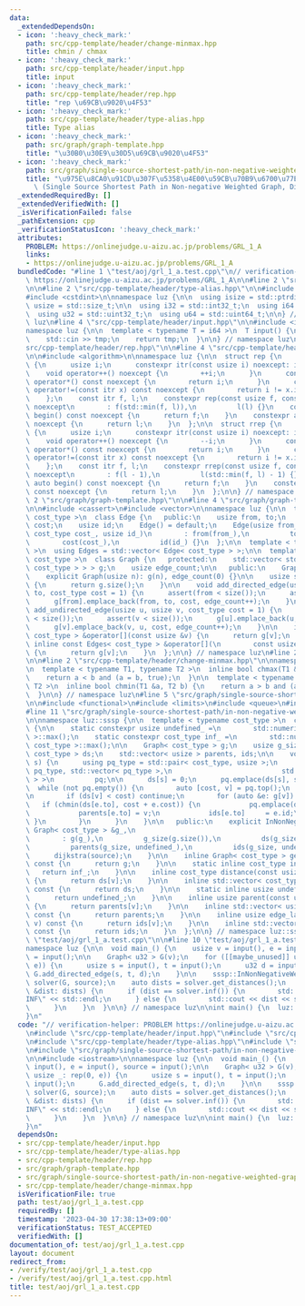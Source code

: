 ```yaml
---
data:
  _extendedDependsOn:
  - icon: ':heavy_check_mark:'
    path: src/cpp-template/header/change-minmax.hpp
    title: chmin / chmax
  - icon: ':heavy_check_mark:'
    path: src/cpp-template/header/input.hpp
    title: input
  - icon: ':heavy_check_mark:'
    path: src/cpp-template/header/rep.hpp
    title: "rep \u69CB\u9020\u4F53"
  - icon: ':heavy_check_mark:'
    path: src/cpp-template/header/type-alias.hpp
    title: Type alias
  - icon: ':heavy_check_mark:'
    path: src/graph/graph-template.hpp
    title: "\u30B0\u30E9\u30D5\u69CB\u9020\u4F53"
  - icon: ':heavy_check_mark:'
    path: src/graph/single-source-shortest-path/in-non-negative-weighted-graph.hpp
    title: "\u975E\u8CA0\u91CD\u307F\u5358\u4E00\u59CB\u70B9\u6700\u77ED\u7D4C\u8DEF\
      \ (Single Source Shortest Path in Non-negative Weighted Graph, Dijkstra's Algorithm)"
  _extendedRequiredBy: []
  _extendedVerifiedWith: []
  _isVerificationFailed: false
  _pathExtension: cpp
  _verificationStatusIcon: ':heavy_check_mark:'
  attributes:
    PROBLEM: https://onlinejudge.u-aizu.ac.jp/problems/GRL_1_A
    links:
    - https://onlinejudge.u-aizu.ac.jp/problems/GRL_1_A
  bundledCode: "#line 1 \"test/aoj/grl_1_a.test.cpp\"\n// verification-helper: PROBLEM\
    \ https://onlinejudge.u-aizu.ac.jp/problems/GRL_1_A\n\n#line 2 \"src/cpp-template/header/input.hpp\"\
    \n\n#line 2 \"src/cpp-template/header/type-alias.hpp\"\n\n#include <cstddef>\n\
    #include <cstdint>\n\nnamespace luz {\n\n  using isize = std::ptrdiff_t;\n  using\
    \ usize = std::size_t;\n\n  using i32 = std::int32_t;\n  using i64 = std::int64_t;\n\
    \  using u32 = std::uint32_t;\n  using u64 = std::uint64_t;\n\n} // namespace\
    \ luz\n#line 4 \"src/cpp-template/header/input.hpp\"\n\n#include <iostream>\n\n\
    namespace luz {\n\n  template < typename T = i64 >\n  T input() {\n    T tmp;\n\
    \    std::cin >> tmp;\n    return tmp;\n  }\n\n} // namespace luz\n#line 2 \"\
    src/cpp-template/header/rep.hpp\"\n\n#line 4 \"src/cpp-template/header/rep.hpp\"\
    \n\n#include <algorithm>\n\nnamespace luz {\n\n  struct rep {\n    struct itr\
    \ {\n      usize i;\n      constexpr itr(const usize i) noexcept: i(i) {}\n  \
    \    void operator++() noexcept {\n        ++i;\n      }\n      constexpr usize\
    \ operator*() const noexcept {\n        return i;\n      }\n      constexpr bool\
    \ operator!=(const itr x) const noexcept {\n        return i != x.i;\n      }\n\
    \    };\n    const itr f, l;\n    constexpr rep(const usize f, const usize l)\
    \ noexcept\n        : f(std::min(f, l)),\n          l(l) {}\n    constexpr auto\
    \ begin() const noexcept {\n      return f;\n    }\n    constexpr auto end() const\
    \ noexcept {\n      return l;\n    }\n  };\n\n  struct rrep {\n    struct itr\
    \ {\n      usize i;\n      constexpr itr(const usize i) noexcept: i(i) {}\n  \
    \    void operator++() noexcept {\n        --i;\n      }\n      constexpr usize\
    \ operator*() const noexcept {\n        return i;\n      }\n      constexpr bool\
    \ operator!=(const itr x) const noexcept {\n        return i != x.i;\n      }\n\
    \    };\n    const itr f, l;\n    constexpr rrep(const usize f, const usize l)\
    \ noexcept\n        : f(l - 1),\n          l(std::min(f, l) - 1) {}\n    constexpr\
    \ auto begin() const noexcept {\n      return f;\n    }\n    constexpr auto end()\
    \ const noexcept {\n      return l;\n    }\n  };\n\n} // namespace luz\n#line\
    \ 2 \"src/graph/graph-template.hpp\"\n\n#line 4 \"src/graph/graph-template.hpp\"\
    \n\n#include <cassert>\n#include <vector>\n\nnamespace luz {\n\n  template < typename\
    \ cost_type >\n  class Edge {\n   public:\n    usize from, to;\n    cost_type\
    \ cost;\n    usize id;\n    Edge() = default;\n    Edge(usize from_, usize to_,\
    \ cost_type cost_, usize id_)\n        : from(from_),\n          to(to_),\n  \
    \        cost(cost_),\n          id(id_) {}\n  };\n\n  template < typename cost_type\
    \ >\n  using Edges = std::vector< Edge< cost_type > >;\n\n  template < typename\
    \ cost_type >\n  class Graph {\n   protected:\n    std::vector< std::vector< Edge<\
    \ cost_type > > > g;\n    usize edge_count;\n\n   public:\n    Graph() = default;\n\
    \    explicit Graph(usize n): g(n), edge_count(0) {}\n\n    usize size() const\
    \ {\n      return g.size();\n    }\n\n    void add_directed_edge(usize from, usize\
    \ to, cost_type cost = 1) {\n      assert(from < size());\n      assert(to < size());\n\
    \      g[from].emplace_back(from, to, cost, edge_count++);\n    }\n\n    void\
    \ add_undirected_edge(usize u, usize v, cost_type cost = 1) {\n      assert(u\
    \ < size());\n      assert(v < size());\n      g[u].emplace_back(u, v, cost, edge_count);\n\
    \      g[v].emplace_back(v, u, cost, edge_count++);\n    }\n\n    inline Edges<\
    \ cost_type > &operator[](const usize &v) {\n      return g[v];\n    }\n\n   \
    \ inline const Edges< cost_type > &operator[](\n        const usize &v) const\
    \ {\n      return g[v];\n    }\n  };\n\n} // namespace luz\n#line 2 \"src/graph/single-source-shortest-path/in-non-negative-weighted-graph.hpp\"\
    \n\n#line 2 \"src/cpp-template/header/change-minmax.hpp\"\n\nnamespace luz {\n\
    \n  template < typename T1, typename T2 >\n  inline bool chmax(T1 &a, T2 b) {\n\
    \    return a < b and (a = b, true);\n  }\n\n  template < typename T1, typename\
    \ T2 >\n  inline bool chmin(T1 &a, T2 b) {\n    return a > b and (a = b, true);\n\
    \  }\n\n} // namespace luz\n#line 5 \"src/graph/single-source-shortest-path/in-non-negative-weighted-graph.hpp\"\
    \n\n#include <functional>\n#include <limits>\n#include <queue>\n#include <utility>\n\
    #line 11 \"src/graph/single-source-shortest-path/in-non-negative-weighted-graph.hpp\"\
    \n\nnamespace luz::sssp {\n\n  template < typename cost_type >\n  class InNonNegativeWeightedGraph\
    \ {\n\n    static constexpr usize undefined_ =\n        std::numeric_limits< usize\
    \ >::max();\n    static constexpr cost_type inf_ =\n        std::numeric_limits<\
    \ cost_type >::max();\n\n    Graph< cost_type > g;\n    usize g_size;\n    std::vector<\
    \ cost_type > ds;\n    std::vector< usize > parents, ids;\n\n    void dijkstra(usize\
    \ s) {\n      using pq_type = std::pair< cost_type, usize >;\n      std::priority_queue<\
    \ pq_type, std::vector< pq_type >,\n                           std::greater< pq_type\
    \ > >\n          pq;\n\n      ds[s] = 0;\n      pq.emplace(ds[s], s);\n\n    \
    \  while (not pq.empty()) {\n        auto [cost, v] = pq.top();\n        pq.pop();\n\
    \n        if (ds[v] < cost) continue;\n        for (auto &e: g[v]) {\n       \
    \   if (chmin(ds[e.to], cost + e.cost)) {\n            pq.emplace(ds[e.to], e.to);\n\
    \            parents[e.to] = v;\n            ids[e.to]     = e.id;\n         \
    \ }\n        }\n      }\n    }\n\n   public:\n    explicit InNonNegativeWeightedGraph(const\
    \ Graph< cost_type > &g_,\n                                        usize source)\n\
    \        : g(g_),\n          g_size(g.size()),\n          ds(g_size, inf_),\n\
    \          parents(g_size, undefined_),\n          ids(g_size, undefined_) {\n\
    \      dijkstra(source);\n    }\n\n    inline Graph< cost_type > get_original_graph()\
    \ const {\n      return g;\n    }\n\n    static inline cost_type inf() {\n   \
    \   return inf_;\n    }\n\n    inline cost_type distance(const usize v) const\
    \ {\n      return ds[v];\n    }\n\n    inline std::vector< cost_type > get_distances()\
    \ const {\n      return ds;\n    }\n\n    static inline usize undefined() {\n\
    \      return undefined_;\n    }\n\n    inline usize parent(const usize v) const\
    \ {\n      return parents[v];\n    }\n\n    inline std::vector< usize > get_parents()\
    \ const {\n      return parents;\n    }\n\n    inline usize edge_label(const usize\
    \ v) const {\n      return ids[v];\n    }\n\n    inline std::vector< usize > get_edge_labels()\
    \ const {\n      return ids;\n    }\n  };\n\n} // namespace luz::sssp\n#line 8\
    \ \"test/aoj/grl_1_a.test.cpp\"\n\n#line 10 \"test/aoj/grl_1_a.test.cpp\"\n\n\
    namespace luz {\n\n  void main_() {\n    usize v = input(), e = input(), source\
    \ = input();\n\n    Graph< u32 > G(v);\n    for ([[maybe_unused]] usize _: rep(0,\
    \ e)) {\n      usize s = input(), t = input();\n      u32 d = input();\n     \
    \ G.add_directed_edge(s, t, d);\n    }\n\n    sssp::InNonNegativeWeightedGraph\
    \ solver(G, source);\n    auto dists = solver.get_distances();\n    for (auto\
    \ &dist: dists) {\n      if (dist == solver.inf()) {\n        std::cout << \"\
    INF\" << std::endl;\n      } else {\n        std::cout << dist << std::endl;\n\
    \      }\n    }\n  }\n\n} // namespace luz\n\nint main() {\n  luz::main_();\n\
    }\n"
  code: "// verification-helper: PROBLEM https://onlinejudge.u-aizu.ac.jp/problems/GRL_1_A\n\
    \n#include \"src/cpp-template/header/input.hpp\"\n#include \"src/cpp-template/header/rep.hpp\"\
    \n#include \"src/cpp-template/header/type-alias.hpp\"\n#include \"src/graph/graph-template.hpp\"\
    \n#include \"src/graph/single-source-shortest-path/in-non-negative-weighted-graph.hpp\"\
    \n\n#include <iostream>\n\nnamespace luz {\n\n  void main_() {\n    usize v =\
    \ input(), e = input(), source = input();\n\n    Graph< u32 > G(v);\n    for ([[maybe_unused]]\
    \ usize _: rep(0, e)) {\n      usize s = input(), t = input();\n      u32 d =\
    \ input();\n      G.add_directed_edge(s, t, d);\n    }\n\n    sssp::InNonNegativeWeightedGraph\
    \ solver(G, source);\n    auto dists = solver.get_distances();\n    for (auto\
    \ &dist: dists) {\n      if (dist == solver.inf()) {\n        std::cout << \"\
    INF\" << std::endl;\n      } else {\n        std::cout << dist << std::endl;\n\
    \      }\n    }\n  }\n\n} // namespace luz\n\nint main() {\n  luz::main_();\n\
    }\n"
  dependsOn:
  - src/cpp-template/header/input.hpp
  - src/cpp-template/header/type-alias.hpp
  - src/cpp-template/header/rep.hpp
  - src/graph/graph-template.hpp
  - src/graph/single-source-shortest-path/in-non-negative-weighted-graph.hpp
  - src/cpp-template/header/change-minmax.hpp
  isVerificationFile: true
  path: test/aoj/grl_1_a.test.cpp
  requiredBy: []
  timestamp: '2023-04-30 17:38:13+09:00'
  verificationStatus: TEST_ACCEPTED
  verifiedWith: []
documentation_of: test/aoj/grl_1_a.test.cpp
layout: document
redirect_from:
- /verify/test/aoj/grl_1_a.test.cpp
- /verify/test/aoj/grl_1_a.test.cpp.html
title: test/aoj/grl_1_a.test.cpp
---
```

